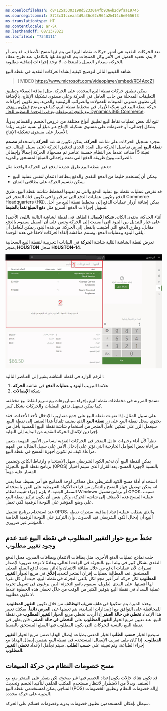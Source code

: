 ```yaml
---
ms.openlocfilehash: d84125a5303198d52330a4fb936eb2d9faa19745
ms.sourcegitcommit: 8773c31cceaa4d9a36c62c964a2b414c6e0656f3
ms.translationtype: HT
ms.contentlocale: ar-SA
ms.lasthandoff: 08/13/2021
ms.locfileid: "7348111"
---
```

تعد الحركات النقدية هي أشهر حركات نقطة البيع التي يتم فيها مسح الأصناف. قد يتم، أو لا يتم، تحديد العميل في الأمر وكل المنتجات يتم الدفع مقابلها بالكامل. عند طرح عطاء الحركة، سيغادر العميل بالمنتجات. لا توجد إجراءات إضافية مطلوبة. 

شاهد الفيديو التالي لتوضيح كيفية إنشاء الحركات النقدية في نقطة البيع.

 > [!VIDEO https://www.microsoft.com/videoplayer/embed/RE4AxcZ]
 
يمكن تطبيق حركات نقطة البيع المحددة على الحركة، مثل إضافة العملاء وتطبيق التعليقات المدخلة من جانب العامل في الحركة وعلى مستوى تشكيلة الإنتاج، بالإضافة إلى تطبيق مندوبي المبيعات للعمولات والضرائب الرئيسية والمزيد. يتم تكوين إجراءات حركة نقطة البيع في شبكة الأزرار في مخطط نقطة البيع، كما هو موضح في[تكوين متجر بيع بالتجزئة ونقطة بيع في الوحدة النمطية للحل Dynamics 365 Commerce](/learn/modules/configure-retail-store-pos//?azure-portal=true). 

تتيح لك بعض عمليات نقاط البيع تطبيق أنواع مختلفة من عروض الخصم والقسائم يدوياً، بشكل إجمالي، أو خصومات على مستوى تشكيلة الإنتاج عبر مبلغ أو نسبة مئوية، زيادة الأسعار على مستوى تشكيلة الإنتاج. 

بمجرد تسجيل الحركات على شاشة **الحركة**، يمكن تكوين شاشة **الحركة** باستخدام **مصمم نقطة البيع** لعرض تفاصيل الحركة مثل العدد الحدي لتدقيق الحركة (على سبيل المثال، تتم تعبئة 5 أصناف عندما يعر النظام خمسة عناصر تم مسحها)، الحركة إجمالاً وإجمالي الضرائب ونوع طريقة الدفع التي تمت وإجمالي المبلغ المستحق والمزيد. 

تدعم نقطة البيع طرق عديدة للدفع في الحركة الواحدة مثل: 

- يمكن أن يُستخدم خليط من الدفع النقدي والدفع ببطاقة الائتمان لنفس عملية البيع. 
- يمكن تقسيم الحركة على بطاقتي ائتمان. 

قد تفرض عمليات نقطة بيع عملية الدفع والتي تم تعيينها لمخطط شاشة نقطة البيع، طرق الدفع وتكوين عمليات الدفع التي تم قبولها في تكوين قناة المتجر في Commerce Headquarters (HQ). يمكن إضافة أزرار عمليات الدفع إلى مخطط نقطة البيع من أجل تسهيل إجراءات الدفع السريع مثل **دفع المبلغ نقداً بالضبط**. 

أثناء الحركة، يحتوي الكائن **شبكة الإيصال** (الظاهر في لقطة الشاشة التالية باللون الأحمر) على خيار للتبديل بين البنود التي أضيفت إلى الحركة وتنص على أن العميل سيقوم بالدفع مقابل، وطرق الدفع التي أضيفت بالفعل إلى الحركة. من هذه البنود، يمكن للعامل أن يلغي البنود وعمليات الدفع. وستتم مناقشة إلغاء الحركات لاحقاً في هذه الوحدة. 

تعرض لقطة الشاشة التالية شاشة **الحركة** في البيانات التجريبية لنقطة البيع السحابية بمتجر **HOUSTON** سجل **HOUSTON-14**. 

[ ![لقطة شاشة لشاشة الحركة في الحل Dynamics 365 Commerce.](../media/transactions-screen-ssm.jpg) ](../media/transactions-screen-ssm.jpg#lightbox)

الرقم الوارد في لقطة الشاشة يشير إلى العناصر التالية:

1.  علامتا التبويب **البنود** و **عمليات الدفع** في شاشة **الحركة**
2.  شبكة **الإيصالات**

 
تسمح المرونة في مخططات نقطة البيع بإجراء سيناريوهات بيع سريع لنقاط بيع مختلفة، كما يمكن تسهيل تدفق العمليات والحركات بشكل كبير. 

على سبيل المثال، إذا تعودت نقطة البيع على جمع مصاريف الإدخال لأحد الأحداث، فقد يحتوي سجل نقطة البيع على زر **نقطة البيع** الذي يضيف تلقائياً هذا الصنف إلى نقطة البيع. سيعمل الزر على تمكين عامل المتجر من استخدام شاشة نقطة البيع اللمسية بأقل من إجراءين لإكمال الحركة النقدية من البداية إلى النهاية. 

نظراً لأن أداء وخبرات عامل المتجر في الحركات النقدية ليسا من الأمور المهمة، يتعين مراعاة بعض العوامل الخارجية التي تؤثر على إدخال الأمر. على سبيل المثال، من المهم مراعاة كيف تم تكوين أجهزة المسح في نقطة البيع. 

يمكن لنقطة البيع أن تدعم الكود الشريطي سهل الاستخدام وارتباط الكائن وتضمين برنامج نقطة البيع بالتجزئة (OPOS) بالنسبة لأجهزة المسح. يعد القرار الذي سيتم اختيار المسار عليه مهماً. 

استخدام أداة مسح الكود الشريطي مثل محاكي لوحة المفاتيح هو أمر بسيط، مما يعني انه يمكن توصيل جهاز المسح والتمكن من قراءة الأكواد الشريطية على الفور باستخدام السطر الجديد. لا يلزم إجراء تثبيت لنظام Windows أو برنامج تشغيل OPOS. تضيف عملية المسح هذه الأصناف إلى شاشه الحركة، ولكن يتعين أن يكون تركيز نقطة البيع على وضع المؤشر على اللوحة الرقمية لكي تعمل. 

عند استخدام برنامج تشغيل OPOS، والذي يتطلب عملية إعداد إضافية، ستدرك نقطه البيع أن إدخال الكود الشريطي قيد الحدوث، وأن التركيز على اللوحة الرقمية الخاصة بالمؤشر غير ضروري. 

## <a name="skip-the-change-due-dialog-box-in-pos-when-no-change-is-due"></a>تخطَ مربع حوار التغيير المطلوب في نقطه البيع عند عدم وجود تغيير مطلوب

حلت نماذج عمليات الدفع الأخرى، مثل بطاقات الائتمان وبطاقات المدين، محل الدفع النقدي بشكل كبير في بيئة البيع بالتجزئة في الوقت الحالي. وعادةً لا توجد ضرورة لإصدار تغييرات لأن عمليات الدفع من خلال بطاقة الائتمان والدائن معدة لدفع المبلغ الفعلي المستحق. تعد المطالبة بعمليات إقران المتجر لتحديد **إغلاق** في مربع الحوار **التغيير المطلوب** لكل حركة أمراً غير مجدٍ لكل بائعي التجزئة في نقطة البيع، حيث أن كل نقرة لها أهميتها. على المدى الطويل، سيقوم بائعو التجزئة الذين يرغبون في تسهيل تجربة عملية السداد في نقطة البيع بتوفير الكثير من الوقت من خلال تخطي هذه الخطوة عندما لا تكون مطلوبة.

وهذه الميزة يتم تمكينها في **ملف تعريف الوظائف** من خلال تكوين **التغيير المطلوب**. للمحافظة على التوافق مع الإصدارات السابقة، يتم تعيينها على **العرض دائماً**. يمكنك تغيير هذا الإعداد **تخطي في حالة الصفر** إذا أردت تخطي مربع الحوار **التغيير المطلوب** في نقطة البيع. عند تعيين مربع الحوار **التغيير المطلوب** على **التخطي في حالة الصفر**، فلن يظهر في نقطة البيع بالنسبة للحركات التي يكون المطلوب فيها المبلغ المستحق بالضبط. 

سيضع الخيار **حسب الطلب** الخيار المعني بطباعة إيصال الهدايا ضمن مربع الحوار **التغيير المطلوب**.  إذا كان ملف تعريف الإيصال المستخدم في نقطه البيع يتضمن إيصال الهدايا مع إجراء الطباعة، وتم تعيينه على **حسب الطلب**، سيتم تجاهل الإعداد **تخطي التغيير المطلوب**.

## <a name="clear-system-discounts-from-a-sales-transaction"></a>مسح خصومات النظام من حركة المبيعات
قد تكون هناك حالات يكون إعداد الخصم فيها غير صحيح، لكن يتعذر على المتجر منع بيع الصنف. وبدلاً من الاضطرار لانتظار مستخدم المكتب الخلفي لتأكيد الخصم وتحديث المتاجر، يمكن لمستخدمي نقطة البيع (POS) إزالة خصومات النظام وتطبيق الخصومات اليدوية على حركة محددة.

سيظل بإمكان المستخدمين تطبيق خصومات يدوية وخصومات قسائم على الحركة.
